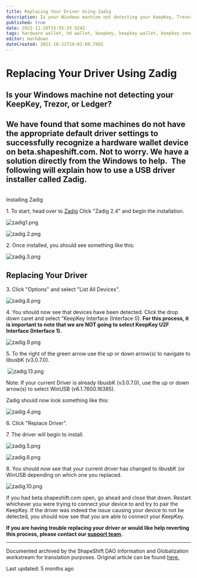 ```yaml
---
title: Replacing Your Driver Using Zadig
description: Is your Windows machine not detecting your KeepKey, Trezor, or Ledger? We have found that some machines do not have the appropriate...
published: true
date: 2021-11-10T15:55:33.924Z
tags: hardware wallet, hd wallet, keepkey, keepkey wallet, keepkey-zendesk, zendesk
editor: markdown
dateCreated: 2021-10-31T19:01:09.799Z
---
```


# Replacing Your Driver Using Zadig

## Is your Windows machine not detecting your KeepKey, Trezor, or Ledger?

## We have found that some machines do not have the appropriate default driver settings to successfully recognize a hardware wallet device on beta.shapeshift.com. Not to worry. We have a solution directly from the Windows to help.  The following will explain how to use a USB driver installer called Zadig.  
   
Installing Zadig

1\. To start, head over to [Zadig](https://zadig.akeo.ie/) Click "Zadig 2.4" and begin the installation.

![zadig1.png](https://shapeshift.zendesk.com/hc/article_attachments/360008039340/zadig1.png)

![zadig.2.png](https://shapeshift.zendesk.com/hc/article_attachments/360008048859/zadig.2.png)

2\. Once installed, you should see something like this:

![zadig.3.png](https://shapeshift.zendesk.com/hc/article_attachments/360008048879/zadig.3.png)

## Replacing Your Driver

3\. Click "Options" and select "List All Devices".

![zadig.8.png](https://shapeshift.zendesk.com/hc/article_attachments/360008048899/zadig.8.png)

4\. You should now see that devices have been detected. Click the drop down caret and select "KeepKey Interface (Interface 0). **For this process, it is important to note that we are NOT going to select KeepKey U2F Interface (Interface 1).**

![zadig.9.png](https://shapeshift.zendesk.com/hc/article_attachments/360008039300/zadig.9.png)

5\. To the right of the green arrow use the up or down arrow(s) to navigate to libusbK (v3.0.7.0).

 ![zadig.13.png](https://shapeshift.zendesk.com/hc/article_attachments/360008048959/zadig.13.png)

Note: If your current Driver is already libusbK (v3.0.7.0), use the up or down arrow(s) to select WinUSB (v6.1.7600.16385).

Zadig should now look something like this:

![zadig.4.png](https://shapeshift.zendesk.com/hc/article_attachments/360008039220/zadig.4.png)

6\. Click "Replace Driver".

7\. The driver will begin to install.

![zadig.5.png](https://shapeshift.zendesk.com/hc/article_attachments/360008039240/zadig.5.png)

![zadig.6.png](https://shapeshift.zendesk.com/hc/article_attachments/360008039260/zadig.6.png)

8\. You should now see that your current driver has changed to libusbK (or WinUSB depending on which one you replaced.

![zadig.10.png](https://shapeshift.zendesk.com/hc/article_attachments/360008048919/zadig.10.png)

If you had beta.shapeshift.com open, go ahead and close that down. Restart whichever you were trying to connect your device to and try to pair the KeepKey. If the driver was indeed the issue causing your device to not be detected, you should now see that you are able to connect your KeepKey.

**If you are having trouble replacing your driver or would like help reverting this process, please contact our [support team](/hc/en-us/requests/new).**

---

Documented archived by the ShapeShift DAO Information and Globalization workstream for translation purposes. Original article can be found [here.](https://shapeshift.zendesk.com/hc/en-us/articles/360011307520-Replacing-Your-Driver-Using-Zadig)

Last updated: 5 months ago